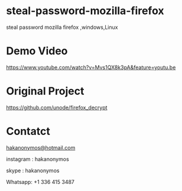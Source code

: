 # steal-password-mozilla-firefox
steal password mozilla firefox ,windows,Linux


# Demo Video 

https://www.youtube.com/watch?v=Mvs1QX8k3pA&feature=youtu.be

# Original Project

https://github.com/unode/firefox_decrypt

# Contatct

hakanonymos@hotmail.com

instagram : hakanonymos

skype : hakanonymos

Whatsapp: +1 336 415 3487
